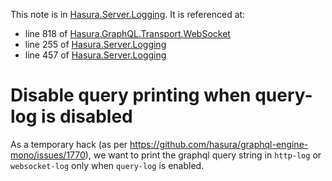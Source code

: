 This note is in [Hasura.Server.Logging](https://github.com/hasura/graphql-engine/blob/master/server/src-lib/Hasura/Server/Logging.hs#L262).
It is referenced at:
  - line 818 of [Hasura.GraphQL.Transport.WebSocket](https://github.com/hasura/graphql-engine/blob/master/server/src-lib/Hasura/GraphQL/Transport/WebSocket.hs#L818)
  - line 255 of [Hasura.Server.Logging](https://github.com/hasura/graphql-engine/blob/master/server/src-lib/Hasura/Server/Logging.hs#L255)
  - line 457 of [Hasura.Server.Logging](https://github.com/hasura/graphql-engine/blob/master/server/src-lib/Hasura/Server/Logging.hs#L457)

# Disable query printing when query-log is disabled

As a temporary hack (as per https://github.com/hasura/graphql-engine-mono/issues/1770),
we want to print the graphql query string in `http-log` or `websocket-log` only
when `query-log` is enabled.

